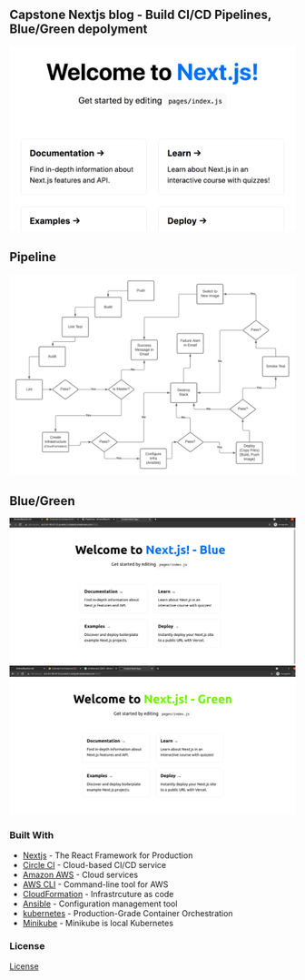 ## Capstone Nextjs blog - Build CI/CD Pipelines, Blue/Green depolyment

![Nextjs blog.](nextjs.png)

## Pipeline

![Diagram of CI/CD Pipeline.](pipeline.png)

## Blue/Green

![Nextjs blue app](blue.png)
![Nextjs blue app](green.png)

### Built With

- [Nextjs](https://nextjs.org/) - The React Framework for Production
- [Circle CI](www.circleci.com) - Cloud-based CI/CD service
- [Amazon AWS](https://aws.amazon.com/) - Cloud services
- [AWS CLI](https://aws.amazon.com/cli/) - Command-line tool for AWS
- [CloudFormation](https://aws.amazon.com/cloudformation/) - Infrastrcuture as code
- [Ansible](https://www.ansible.com/) - Configuration management tool
- [kubernetes](https://kubernetes.io/) - Production-Grade Container Orchestration
- [Minikube](https://minikube.sigs.k8s.io/) - Minikube is local Kubernetes

### License

[License](LICENSE.md)
